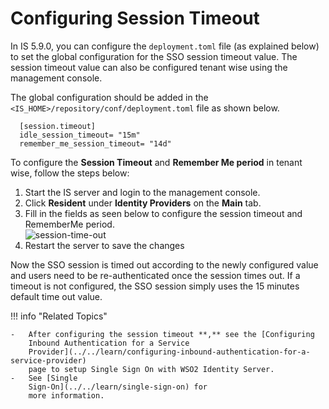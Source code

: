 # Configuring Session Timeout

In IS 5.9.0, you can configure the `deployment.toml` file (as explained below) to set the global configuration for the 
SSO session timeout value. The session timeout value can also be configured tenant wise using the management console.

The global configuration should be added in the `<IS_HOME>/repository/conf/deployment.toml` file as shown below.

```
  [session.timeout]
  idle_session_timeout= "15m"
  remember_me_session_timeout= "14d"
```

To configure the **Session Timeout** and **Remember Me period** in tenant
wise, follow the steps below:

1.  Start the IS server and login to the management console.
2.  Click **Resident** under **Identity Providers** on the **Main** tab.
3.  Fill in the fields as seen below to configure the session timeout
    and RememberMe period.  
    ![session-time-out](../assets/img/using-wso2-identity-server/session-time-out.png) 
4.  Restart the server to save the changes

Now the SSO session is timed out according to the newly configured value
and users need to be re-authenticated once the session times out. If a
timeout is not configured, the SSO session simply uses the 15 minutes
default time out value.

!!! info "Related Topics"

    -   After configuring the session timeout **,** see the [Configuring
        Inbound Authentication for a Service
        Provider](../../learn/configuring-inbound-authentication-for-a-service-provider)
        page to setup Single Sign On with WSO2 Identity Server.
    -   See [Single
        Sign-On](../../learn/single-sign-on) for
        more information.
